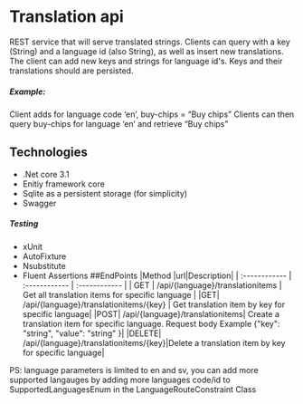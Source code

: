 # Translation api

REST service that will serve translated strings. Clients can query with a key (String) and a language id (also String), as well as insert new translations. The client can add new keys and strings for language id's. Keys and their translations should are persisted.

##### Example:
Client adds for language code ‘en’, buy-chips = “Buy chips”
Clients can then query buy-chips for language ‘en’ and retrieve “Buy chips”

## Technologies
- .Net core 3.1
- Enitiy framework core
- Sqlite as a persistent storage (for simplicity)
- Swagger
##### Testing
- xUnit
- AutoFixture
- Nsubstitute
- Fluent Assertions
##EndPoints
|Method |url|Description|
| :------------ | :------------ | :------------ |
| GET | /api/{language}/translationitems   | Get all translation items for specific language |
|GET| /api/{language}/translationitems/{key}   | Get translation item by key for specific language|
|POST| /api​/{language}​/translationitems| Create a translation item for specific language. Request body Example {"key": "string", "value": "string" }|
|DELETE| /api/{language}/translationitems/{key}|Delete a translation item by key for specific language|

PS: language parameters is limited to en and sv, you can add more supported langauges by adding more languages code/id to SupportedLanguagesEnum in the LanguageRouteConstraint Class
